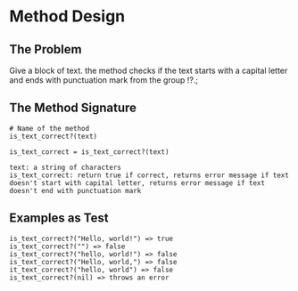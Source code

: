 # Method Design

## The Problem

Give a block of text. the method checks if the text starts with a capital letter and ends with punctuation mark from the group !?.;

## The Method Signature

```
# Name of the method
is_text_correct?(text)

is_text_correct = is_text_correct?(text)

text: a string of characters
is_text_correct: return true if correct, returns error message if text doesn't start with capital letter, returns error message if text doesn't end with punctuation mark

```

## Examples as Test

```
is_text_correct?("Hello, world!") => true
is_text_correct?("") => false
is_text_correct?("hello, world!") => false
is_text_correct?("Hello, world,") => false
it_text_correct?("hello, world") => false
is_text_correct?(nil) => throws an error
```